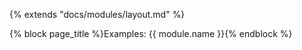 {% extends "docs/modules/layout.md" %}

{% block page_title %}Examples: {{ module.name }}{% endblock %}